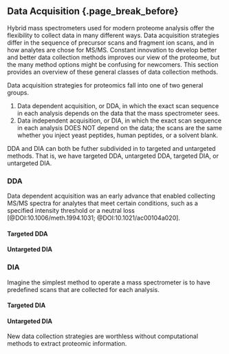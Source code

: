 ## Data Acquisition {.page_break_before}

Hybrid mass spectrometers used for modern proteome analysis offer the flexibility to collect data in many different ways. 
Data acquisition strategies differ in the sequence of precursor scans and fragment ion scans, and in how analytes are chose for MS/MS. 
Constant innovation to develop better and better data collection methods improves our view of the proteome, but the many method options might be confusing for newcomers. 
This section provides an overview of these general classes of data collection methods. 

Data acquisition strategies for proteomics fall into one of two general groups.
1. Data dependent acquisition, or DDA, in which the exact scan sequence in each analysis depends on the data that the mass spectrometer sees.
2. Data independent acquisition, or DIA, in which the exact scan sequence in each analysis DOES NOT depend on the data; the scans are the same whether you inject yeast peptides, human peptides, or a solvent blank.  

DDA and DIA can both be futher subdivided in to targeted and untargeted methods. That is, we have targeted DDA, untargeted DDA, targeted DIA, or untargeted DIA.


### DDA
Data dependent acquisition was an early advance that enabled collecting MS/MS spectra for analytes that meet certain conditions, such as a specified intensity threshold or a neutral loss [@DOI:10.1006/meth.1994.1031; @DOI:10.1021/ac00104a020]. 

#### Targeted DDA

#### Untargeted DIA


### DIA
Imagine the simplest method to operate a mass spectrometer is to have predefined scans that are collected for each analysis.

#### Targeted DIA

#### Untargeted DIA


New data collection strategies are worthless without computational methods to extract proteomic information. 
